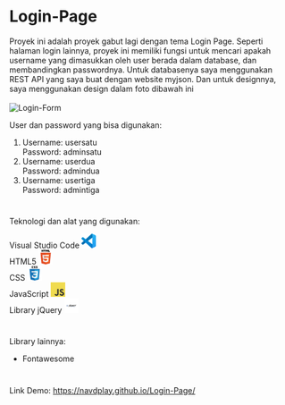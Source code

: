 # Login-Page

Proyek ini adalah proyek gabut lagi dengan tema Login Page. Seperti halaman login lainnya, proyek ini memiliki fungsi untuk mencari apakah username yang dimasukkan oleh user berada dalam database, dan membandingkan passwordnya. Untuk databasenya saya menggunakan REST API yang saya buat dengan website myjson. Dan untuk designnya, saya menggunakan design dalam foto dibawah ini
<br>
<br>
<img alt="Login-Form" width="450px" src="https://www.sketchappsources.com/resources/source-image/login-form-johnnythedesigner.jpg" />

User dan password yang bisa digunakan:
1. Username: usersatu<br>
   Password: adminsatu
2. Username: userdua<br>
   Password: admindua
1. Username: usertiga<br>
   Password: admintiga
   
#
 
Teknologi dan alat yang digunakan: 
 
Visual Studio Code 
<img alt="Visual Studio Code" width="26px" src="https://raw.githubusercontent.com/github/explore/80688e429a7d4ef2fca1e82350fe8e3517d3494d/topics/visual-studio-code/visual-studio-code.png" />
<br>
HTML5
<img alt="HTML5" width="26px" src="https://raw.githubusercontent.com/github/explore/80688e429a7d4ef2fca1e82350fe8e3517d3494d/topics/html/html.png" />
<br>
CSS
<img alt="CSS3" width="26px" src="https://raw.githubusercontent.com/github/explore/80688e429a7d4ef2fca1e82350fe8e3517d3494d/topics/css/css.png" />
<br>
JavaScript
<img alt="JavaScript" width="26px" src="https://raw.githubusercontent.com/github/explore/80688e429a7d4ef2fca1e82350fe8e3517d3494d/topics/javascript/javascript.png" />
<br>
Library jQuery
<img alt="jQuery" width="26px" src="https://raw.githubusercontent.com/github/explore/80688e429a7d4ef2fca1e82350fe8e3517d3494d/topics/jquery/jquery.png" />

#

Library lainnya:
- Fontawesome

#

Link Demo: https://navdplay.github.io/Login-Page/
